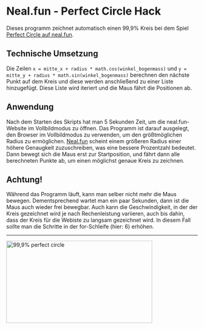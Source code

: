 # Neal.fun - Perfect Circle Hack
Dieses programm zeichnet automatisch einen 99,9% Kreis bei dem Spiel [Perfect Circle auf neal.fun](https://neal.fun/perfect-circle/). 

## Technische Umsetzung
Die Zeilen `x = mitte_x + radius * math.cos(winkel_bogenmass)` und `y = mitte_y + radius * math.sin(winkel_bogenmass)` berechnen den nächste Punkt auf dem Kreis und diese werden anschließend zu einer Liste hinzugefügt.
Diese Liste wird iteriert und die Maus fährt die Positionen ab. 

## Anwendung
Nach dem Starten des Skripts hat man 5 Sekunden Zeit, um die neal.fun-Website im Vollbildmodus zu öffnen.
Das Programm ist darauf ausgelegt, den Browser im Vollbildmodus zu verwenden, um den größtmöglichen Radius zu ermöglichen. 
[Neal.fun](Neal.fun) scheint einem größeren Radius einer höhere Genaugkeit zuzuschreiben, was eine bessere Prozentzahl bedeutet.
Dann bewegt sich die Maus erst zur Startposition, und fährt dann alle berechneten Punkte ab, um einen möglichst genaue Kreis zu zeichnen.

## Achtung! 
Während das Programm läuft, kann man selber nicht mehr die Maus bewegen.
Dementsprechend wartet man ein paar Sekunden, dann ist die Maus auch wieder frei bewegbar.
Auch kann die Geschwindigkeit, in der der Kreis gezeichnet wird je nach Rechenleistung variieren, auch bis dahin, dass der Kreis für die Webiste zu langsam gezeichnet wird. 
In diesem Fall sollte man die Schritte in der for-Schleife (hier: 6) erhöhen.


***

<img src="https://i.ibb.co/rM220vy/perfect-circle.png" alt="99,9% perfect circle" width="384" height="216">
